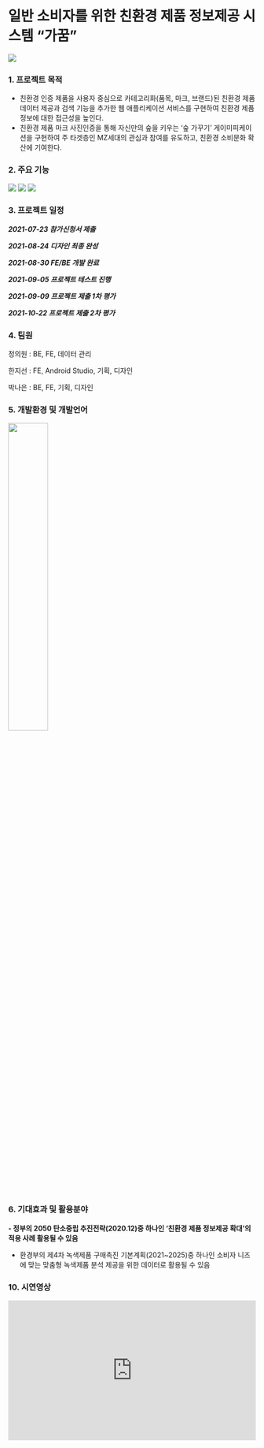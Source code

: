 # 일반 소비자를 위한 친환경 제품 정보제공 시스템 “가꿈” 
<img src="https://www.notion.so/image/https%3A%2F%2Fs3-us-west-2.amazonaws.com%2Fsecure.notion-static.com%2Fff771cf0-3121-4d78-a7be-8ad4cbb981b7%2F%ED%99%94%EB%A9%B4.png?table=block&id=64a9e63c-b566-4a40-b97f-a89916f0f8b2&spaceId=5ed0755e-5067-4c9a-8811-fcf0a1e2193e&width=2000&userId=a846a7ff-bb6e-42d6-b9f5-62d2265b38de&cache=v2">


### 1. **프로젝트 목적**

- 친환경 인증 제품을 사용자 중심으로 카테고리화(품목, 마크, 브랜드)된 친환경 제품 데이터 제공과 검색 기능을 추가한 웹 애플리케이션 서비스를 구현하여 친환경 제품 정보에 대한 접근성을 높인다.
- 친환경 제품 마크 사진인증을 통해 자신만의 숲을 키우는 ‘숲 가꾸기’ 게이미피케이션을 구현하여 주 타겟층인 MZ세대의 관심과 참여를 유도하고, 친환경 소비문화 확산에 기여한다.

### 2. **주요 기능**

<img src="https://www.notion.so/image/https%3A%2F%2Fs3-us-west-2.amazonaws.com%2Fsecure.notion-static.com%2Fe488c52e-dfe9-49b0-961c-379d3998742c%2FUntitled.png?table=block&id=98637041-1232-450e-81ed-2434cd50a423&spaceId=5ed0755e-5067-4c9a-8811-fcf0a1e2193e&width=2000&userId=a846a7ff-bb6e-42d6-b9f5-62d2265b38de&cache=v2">

<img src="https://www.notion.so/image/https%3A%2F%2Fs3-us-west-2.amazonaws.com%2Fsecure.notion-static.com%2F0303801c-1bb8-46a4-ad55-5a3d6e17740e%2FUntitled.png?table=block&id=a74b0510-dce9-46fc-a2dd-a06db3594e30&spaceId=5ed0755e-5067-4c9a-8811-fcf0a1e2193e&width=2000&userId=a846a7ff-bb6e-42d6-b9f5-62d2265b38de&cache=v2">

<img src="https://www.notion.so/image/https%3A%2F%2Fs3-us-west-2.amazonaws.com%2Fsecure.notion-static.com%2Fd3f00325-008a-43d6-8ffc-b8833d17325f%2FUntitled.png?table=block&id=e1546ea3-8264-4cf8-a5e0-aefb3e1446a9&spaceId=5ed0755e-5067-4c9a-8811-fcf0a1e2193e&width=2000&userId=a846a7ff-bb6e-42d6-b9f5-62d2265b38de&cache=v2">



### 3. 프로젝트 일정

***2021-07-23 참가신청서 제출***

***2021-08-24 디자인 최종 완성***

***2021-08-30 FE/BE 개발 완료***

***2021-09-05 프로젝트 테스트 진행***

***2021-09-09 프로젝트 제출 1차 평가***

***2021-10-22 프로젝트 제출 2차 평가***

### 4. 팀원

정의원 : BE, FE, 데이터 관리

한지선 : FE, Android Studio, 기획, 디자인

박나은 : BE, FE, 기획, 디자인

### 5. **개발환경 및 개발언어**

<img style="width:40%;" src="https://www.notion.so/image/https%3A%2F%2Fs3-us-west-2.amazonaws.com%2Fsecure.notion-static.com%2Fa6a2e5ef-e816-42f1-8b9c-528bf32cd50b%2FUntitled.png?table=block&id=495c0f8f-a9ac-4fbe-a3a9-2009f888499b&spaceId=5ed0755e-5067-4c9a-8811-fcf0a1e2193e&width=2000&userId=a846a7ff-bb6e-42d6-b9f5-62d2265b38de&cache=v2">

### 6. **기대효과 및 활용분야**

**- 정부의 2050 탄소중립 추진전략(2020.12)중 하나인 ‘친환경 제품 정보제공 확대’의 적용 사례 활용될 수 있음**

- 환경부의 제4차 녹색제품 구매촉진 기본계획(2021~2025)중 하나인 소비자 니즈에 맞는 맞춤형 녹색제품 분석 제공을 위한 데이터로 활용될 수 있음

### 10. 시연영상

<style>.embed-container { position: relative; padding-bottom: 56.25%; height: 0; overflow: hidden; max-width: 100%; } .embed-container iframe, .embed-container object, .embed-container embed { position: absolute; top: 0; left: 0; width: 100%; height: 100%; }</style><div class='embed-container'><iframe src='https://www.youtube.com/embed/jT1KfNcSCxI' frameborder='0' allowfullscreen></iframe></div>


